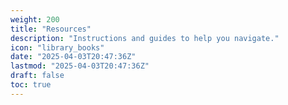 ```yaml
---
weight: 200
title: "Resources"
description: "Instructions and guides to help you navigate."
icon: "library_books"
date: "2025-04-03T20:47:36Z"
lastmod: "2025-04-03T20:47:36Z"
draft: false
toc: true
---
```

